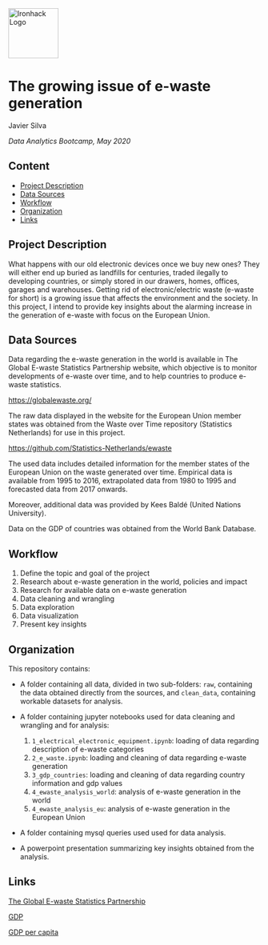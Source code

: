 <img src="https://bit.ly/2VnXWr2" alt="Ironhack Logo" width="100"/>

# The growing issue of e-waste generation
Javier Silva

*Data Analytics Bootcamp, May 2020*


## Content

- [Project Description](#project-description)
- [Data Sources](#data-sources)
- [Workflow](#workflow)
- [Organization](#organization)
- [Links](#links)


## Project Description

What happens with our old electronic devices once we buy new ones? They will either end up buried as landfills for centuries, traded ilegally to developing countries, or simply stored in our drawers, homes, offices, garages and warehouses. Getting rid of electronic/electric waste (e-waste for short) is a growing issue that affects the environment and the society. In this project, I intend to provide key insights about the alarming increase in the generation of e-waste with focus on the European Union.


## Data Sources

Data regarding the e-waste generation in the world is available in The Global E-waste Statistics Partnership website, which objective is to monitor developments of e-waste over time, and to help countries to produce e-waste statistics. 

https://globalewaste.org/

The raw data displayed in the website for the European Union member states was obtained from the Waste over Time repository (Statistics Netherlands) for use in this project.

https://github.com/Statistics-Netherlands/ewaste

The used data includes detailed information for the member states of the European Union on the waste generated over time. Empirical data is available from 1995 to 2016, extrapolated data from 1980 to 1995 and forecasted data from 2017 onwards. 

Moreover, additional data was provided by Kees Baldé (United Nations University). 

Data on the GDP of countries was obtained from the World Bank Database.


## Workflow

1. Define the topic and goal of the project
2. Research about e-waste generation in the world, policies and impact
3. Research for available data on e-waste generation
4. Data cleaning and wrangling
5. Data exploration
6. Data visualization
7. Present key insights


## Organization

This repository contains:

* A folder containing all data, divided in two sub-folders: ```raw```, containing the data obtained directly from the sources, and ```clean_data```, containing workable datasets for analysis. 

* A folder containing jupyter notebooks used for data cleaning and wrangling and for analysis:

    1. ```1_electrical_electronic_equipment.ipynb```: loading of data regarding description of e-waste categories
    2. ```2_e_waste.ipynb```: loading and cleaning of data regarding e-waste generation
    3. ```3_gdp_countries```: loading and cleaning of data regarding country information and gdp values
    4. ```4_ewaste_analysis_world```: analysis of e-waste generation in the world
    4. ```4_ewaste_analysis_eu```: analysis of e-waste generation in the European Union

* A folder containing mysql queries used used for data analysis.
    
* A powerpoint presentation summarizing key insights obtained from the analysis.


## Links

[The Global E-waste Statistics Partnership](https://globalewaste.org/)

[GDP](https://data.worldbank.org/indicator/NY.GDP.MKTP.CD)

[GDP per capita](https://data.worldbank.org/indicator/NY.GDP.PCAP.CD)

